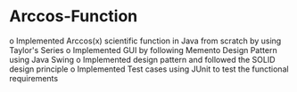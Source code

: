 # Arccos-Function

o Implemented Arccos(x) scientific function in Java from scratch by using Taylor's Series
o Implemented GUI by following Memento Design Pattern using Java Swing
o Implemented design pattern and followed the SOLID design principle
o Implemented Test cases using JUnit to test the functional requirements

